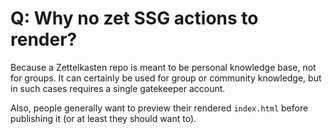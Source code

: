 # Q: Why no zet SSG actions to render?

Because a Zettelkasten repo is meant to be personal knowledge base, not
for groups. It can certainly be used for group or community knowledge,
but in such cases requires a single gatekeeper account. 

Also, people generally want to preview their rendered `index.html`
before publishing it (or at least they should want to).

